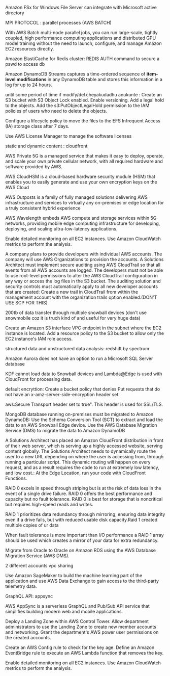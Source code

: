 Amazon FSx for Windows File Server can integrate with Microsoft active directory

MPI PROTOCOL : parallel processes (AWS BATCH)

With AWS Batch multi-node parallel jobs, you can run large-scale, tightly coupled, high performance computing applications and distributed GPU model training without the need to launch, configure, and manage Amazon EC2 resources directly.

Amazon ElastiCache for Redis cluster: REDIS AUTH command to secure a pswd to access db

Amazon DynamoDB Streams captures a time-ordered sequence of **item-level modifications** in any DynamoDB table and stores this information in a log for up to 24 hours. 

until some period of time if modify/del cheyakudadhu anukunte : Create an S3 bucket with S3 Object Lock enabled. Enable versioning. Add a legal hold to the objects. Add the s3:PutObjectLegalHold permission to the IAM policies of users who need to delete the objects.

Configure a lifecycle policy to move the files to the EFS Infrequent Access (IA) storage class after 7 days.

Use AWS License Manager to manage the software licenses

static and dynamic content : cloudfront

AWS Private 5G is a managed service that makes it easy to deploy, operate, and scale your own private cellular network, with all required hardware and software provided by AWS.

AWS CloudHSM is a cloud-based hardware security module (HSM) that enables you to easily generate and use your own encryption keys on the AWS Cloud

AWS Outposts is a family of fully managed solutions delivering AWS infrastructure and services to virtually any on-premises or edge location for a truly consistent hybrid experience

AWS Wavelength embeds AWS compute and storage services within 5G networks, providing mobile edge computing infrastructure for developing, deploying, and scaling ultra-low-latency applications.

Enable detailed monitoring on all EC2 instances. Use Amazon CloudWatch metrics to perform the analysis.

A company plans to provide developers with individual AWS accounts. The company will use AWS Organizations to provision the accounts. A Solutions Architect must implement secure auditing using AWS CloudTrail so that all events from all AWS accounts are logged. The developers must not be able to use root-level permissions to alter the AWS CloudTrail configuration in any way or access the log files in the S3 bucket. The auditing solution and security controls must automatically apply to all new developer accounts that are created: 
Create a new trail in CloudTrail from within the management account with the organization trails option enabled.(DON'T USE SCP FOR THIS)

200tb of data transfer through multiple snowball devices (don't use snowmobile coz it is truch kind of and useful for very huge data)

Create an Amazon S3 interface VPC endpoint in the subnet where the EC2 instance is located. Add a resource policy to the S3 bucket to allow only the EC2 instance's IAM role access.

 structured data and unstructured data analysis: redshift by spectrum

 Amazon Aurora does not have an option to run a Microsoft SQL Server database

 KDF cannot load data to Snowball devices and Lambda@Edge is used with CloudFront for processing data.

 default encryttion: Create a bucket policy that denies Put requests that do not have an x-amz-server-side-encryption header set.

 aws:Secure Transport header set to true". This header is used for SSL/TLS.

 MongoDB database running on-premises must be migrated to Amazon DynamoDB: Use the Schema Conversion Tool (SCT) to extract and load the data to an AWS Snowball Edge device. Use the AWS Database Migration Service (DMS) to migrate the data to Amazon DynamoDB

 A Solutions Architect has placed an Amazon CloudFront distribution in front of their web server, which is serving up a highly accessed website, serving content globally. The Solutions Architect needs to dynamically route the user to a new URL depending on where the user is accessing from, through running a particular script. This dynamic routing will happen on every request, and as a result requires the code to run at extremely low latency, and low cost.: At the Edge Location, run your code with CloudFront Functions.

 RAID 0 excels in speed through striping but is at the risk of data loss in the event of a single drive failure. RAID 0 offers the best performance and capacity but no fault tolerance. RAID 0 is best for storage that is noncritical but requires high-speed reads and writes.

 RAID 1 prioritizes data redundancy through mirroring, ensuring data integrity even if a drive fails, but with reduced usable disk capacity.Raid 1 created multiple copies of ur data

 When fault tolerance is more important than I/O performance a RAID 1 array should be used which creates a mirror of your data for extra redundancy.

 Migrate from Oracle to Oracle on Amazon RDS using the AWS Database Migration Service (AWS DMS).

 2 different accounts vpc sharing

 Use Amazon SageMaker to build the machine learning part of the application and use AWS Data Exchange to gain access to the third-party telemetry data.

 GraphQL API: appsync

 AWS AppSync is a serverless GraphQL and Pub/Sub API service that simplifies building modern web and mobile applications.

 Deploy a Landing Zone within AWS Control Tower. Allow department administrators to use the Landing Zone to create new member accounts and networking. Grant the department's AWS power user permissions on the created accounts.

Create an AWS Config rule to check for the key age. Define an Amazon EventBridge rule to execute an AWS Lambda function that removes the key.

Enable detailed monitoring on all EC2 instances. Use Amazon CloudWatch metrics to perform the analysis.

